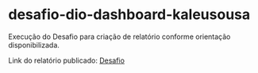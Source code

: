 # desafio-dio-dashboard-kaleusousa

Execução do Desafio para criação de relatório conforme orientação disponibilizada.

Link do relatório publicado: [Desafio](https://app.powerbi.com/groups/me/reports/e4ddb0db-3941-4294-96ee-9b0e4d9840c5/ReportSection?experience=power-bi)
